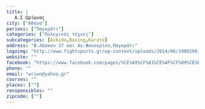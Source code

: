 ```yaml
---
title: |
   Α.Σ Ωρίωνας
city: ["Αθήνα"]
perioxi: ["Παγκράτι"]
categories: ["Πολεμικές τέχνες"]
subcategories: [Aikido,Boxing,Karate]
address: "Β.Λάσκου 37 και Αγ.Φανουρίου,Παγκράτι"
logoimg: "http://www.fightsports.gr/wp-content/uploads/2014/06/1900206_416752011803792_832354621_o.jpg"
website: ""
facebook: "https://www.facebook.com/pages/%CE%A9%CF%81%CE%AF%CF%89%CE%BD%CE%B1%CF%82-%CE%91%CE%A3-%CE%A0%CE%BF%CE%BB%CE%B5%CE%BC%CE%B9%CE%BA%CF%8E%CE%BD-%CE%A4%CE%B5%CF%87%CE%BD%CF%8E%CE%BD/416727285139598?sk&#x3D;timeline"
phone: ""
email: "wriwn@yahoo.gr"
courses: ""
places: [""]
rensponsibles: ""
zipcode: [""]
---
```




